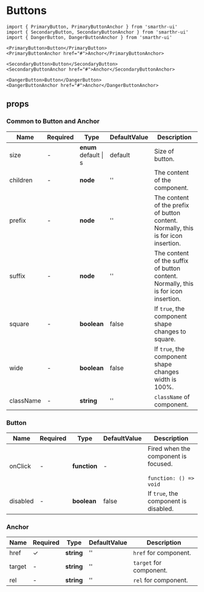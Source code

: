 # Buttons

```tsx
import { PrimaryButton, PrimaryButtonAnchor } from 'smarthr-ui'
import { SecondaryButton, SecondaryButtonAnchor } from 'smarthr-ui'
import { DangerButton, DangerButtonAnchor } from 'smarthr-ui'

<PrimaryButton>Button</PrimaryButton>
<PrimaryButtonAnchor href="#">Anchor</PrimaryButtonAnchor>

<SecondaryButton>Button</SecondaryButton>
<SecondaryButtonAnchor href="#">Anchor</SecondaryButtonAnchor>

<DangerButton>Button</DangerButton>
<DangerButtonAnchor href="#">Anchor</DangerButtonAnchor>
```

## props

### Common to Button and Anchor

| Name      | Required | Type                           | DefaultValue | Description                                                                           |
| --------- | -------- | ------------------------------ | ------------ | ------------------------------------------------------------------------------------- |
| size      | -        | **enum** <br> default &#124; s | default      | Size of button.                                                                       |
| children  | -        | **node**                       | ''           | The content of the component.                                                         |
| prefix    | -        | **node**                       | ''           | The content of the prefix of button content.<br>Normally, this is for icon insertion. |
| suffix    | -        | **node**                       | ''           | The content of the suffix of button content.<br>Normally, this is for icon insertion. |
| square    | -        | **boolean**                    | false        | If `true`, the component shape changes to square.                                     |
| wide      | -        | **boolean**                    | false        | If `true`, the component shape changes width is 100%.                                 |
| className | -        | **string**                     | ''           | `className` of component.                                                             |

### Button

| Name     | Required | Type         | DefaultValue | Description                                                         |
| -------- | -------- | ------------ | ------------ | ------------------------------------------------------------------- |
| onClick  | -        | **function** | -            | Fired when the component is focused. <br><br>`function: () => void` |
| disabled | -        | **boolean**  | false        | If `true`, the component is disabled.                               |

### Anchor

| Name   | Required | Type       | DefaultValue | Description             |
| ------ | -------- | ---------- | ------------ | ----------------------- |
| href   | ✓        | **string** | ''           | `href` for component.   |
| target | -        | **string** | ''           | `target` for component. |
| rel    | -        | **string** | ''           | `rel` for component.    |
